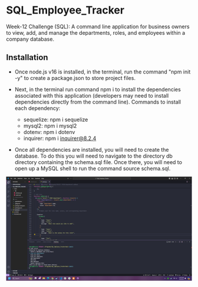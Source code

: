 # SQL_Employee_Tracker

Week-12 Challenge (SQL): A command line application for business owners to view, add, and manage the departments, roles, and employees within a company database.

## Installation

- Once node.js v16 is installed, in the terminal, run the command "npm init -y" to create a package.json to store project files.

- Next, in the terminal run command npm i to install the dependencies associated with this application (developers may need to install dependencies directly from the command line).
    Commands to install each dependency: 
    - sequelize: npm i sequelize 
    - mysql2: npm i mysql2 
    - dotenv: npm i dotenv 
    - inquirer: npm i inquirer@8.2.4 

- Once all dependencies are installed, you will need to create the database. To do this you will need to navigate to the directory db directory containing the schema.sql file. Once there, you will need to open up a MySQL shell to run the command source schema.sql.    
 

![screenshot1-wk-12](<img/Screenshot 2024-05-06 003029.png>)
